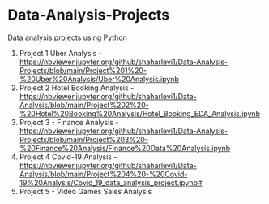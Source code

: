 # Data-Analysis-Projects
Data analysis projects using Python
1) Project 1 Uber Analysis - https://nbviewer.jupyter.org/github/shaharlevi1/Data-Analysis-Projects/blob/main/Project%201%20-%20Uber%20Analysis/Uber%20Analysis.ipynb
2) Project 2 Hotel Booking Analysis - https://nbviewer.jupyter.org/github/shaharlevi1/Data-Analysis/blob/main/Project%202%20-%20Hotel%20Booking%20Analysis/Hotel_Booking_EDA_Analysis.ipynb
3) Project 3 - Finance Analysis - https://nbviewer.jupyter.org/github/shaharlevi1/Data-Analysis-Projects/blob/main/Project%203%20-%20Finance%20Analysis/Finance%20Data%20Analysis.ipynb
4) Project 4 Covid-19 Analysis - https://nbviewer.jupyter.org/github/shaharlevi1/Data-Analysis/blob/main/Project%204%20-%20Covid-19%20Analysis/Covid_19_data_analysis_project.ipynb#
5) Project 5 - Video Games Sales Analysis
